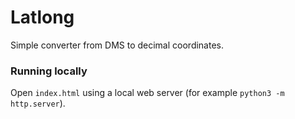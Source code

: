 # Latlong

Simple converter from DMS to decimal coordinates.

### Running locally

Open `index.html` using a local web server (for example `python3 -m http.server`).
